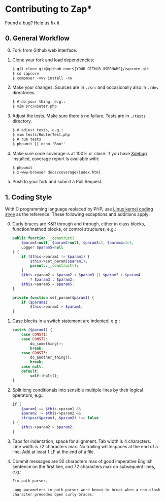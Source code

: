 Contributing to Zap\*
====================


Found a bug? Help us fix it.


## 0. General Workflow

0.  Fork from Github web interface.

1.  Clone your fork and load dependencies:

    ```txt
    $ git clone git@github.com:${YOUR_GITHUB_USERNAME}/zapcore.git
    $ cd zapcore
    $ composer -vvv install -no
    ```

2.  Make your changes. Sources are in `./src` and occasionally also
    in `./dev` directories.

    ```txt
    $ # do your thing, e.g.:
    $ vim src/Router.php
    ```

3.  Adjust the tests. Make sure there's no failure. Tests are in
    `./tests` directory.

    ```txt
    $ # adjust tests, e.g.:
    $ vim tests/RouterTest.php
    $ # run tests
    $ phpunit || echo 'Boo!'
    ```

4.  Make sure code coverage is at 100% or close. If you have
    [Xdebug](https://xdebug.org/) installed, coverage report is
    available with:

    ```txt
    $ phpunit
    $ x-www-browser docs/coverage/index.html
    ```

5. Push to your fork and submit a Pull Request.


## 1. Coding Style

With C programming language replaced by PHP, use
[Linux kernel coding style](https://web.archive.org/web/20120421035445/http://www.kernel.org:80/doc/Documentation/CodingStyle)
as the reference. These following exceptions and additions apply:

0.  Curly braces are K&R through and through, either in class blocks,
    function/method blocks, or control structures, e.g.:

    ```php
    public function __construct(
        $param1=null, $param2=null, $param3=1, $param4=1e3,
        Logger $param5=null
    ) {
        if ($this->param1 != $param1) {
            $this->set_param($param1);
            parent::__construct();
        }
        $this->param2 = $param2 < $param3 || $param2 > $param4
            ? $param3 : $param2;
        $this->param5 = $param5;
    }

    private function set_param($param1) {
        if ($param1)
            $this->param1 = $param1;
    }
    ```
1.  Case blocks in a switch statement are indented, e.g.:

    ```php
    switch ($param1) {
        case CONST1:
        case CONST2:
            do_something();
            break;
        case CONST3:
            do_another_thing();
            break;
        case null:
        default:
            self::halt();
    }
    ```

2.  Split long conditionals into sensible multiple lines by their
    logical operators, e.g.:

    ```php
    if (
        $param1 == $this->param1 &&
        $param2 != $this->param2 &&
        stripos($param1, $param2) !== false
    ) {
        $this->param2 = $param2;
    }
    ```

3.  Tabs for indentation, space for alignment. Tab width is 4
    characters. Line width is 72 characters max. No trailing
    whitespaces at the end of a line. Add at least 1 LF at the end of a
    file.

4.  Commit messages are 50 characters max of good imperative English
    sentence on the first line, and 72 characters max on subsequent
    lines, e.g.:

    ```txt
    Fix path parser.

    Long parameters in path parser were known to break when a non-slash
    character precedes open curly braces.
    ```

